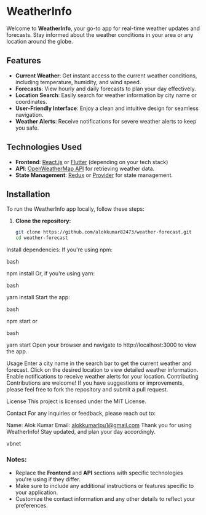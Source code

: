 
# WeatherInfo

Welcome to **WeatherInfo**, your go-to app for real-time weather updates and forecasts. Stay informed about the weather conditions in your area or any location around the globe.

## Features

- **Current Weather**: Get instant access to the current weather conditions, including temperature, humidity, and wind speed.
- **Forecasts**: View hourly and daily forecasts to plan your day effectively.
- **Location Search**: Easily search for weather information by city name or coordinates.
- **User-Friendly Interface**: Enjoy a clean and intuitive design for seamless navigation.
- **Weather Alerts**: Receive notifications for severe weather alerts to keep you safe.

## Technologies Used

- **Frontend**: [React.js](https://reactjs.org/) or [Flutter](https://flutter.dev/) (depending on your tech stack)
- **API**: [OpenWeatherMap API](https://openweathermap.org/api) for retrieving weather data.
- **State Management**: [Redux](https://redux.js.org/) or [Provider](https://pub.dev/packages/provider) for state management.

## Installation

To run the WeatherInfo app locally, follow these steps:

1. **Clone the repository:**
   ```bash
   git clone https://github.com/alokkumar82473/weather-forecast.git
   cd weather-forecast
Install dependencies: If you're using npm:

bash

npm install
Or, if you're using yarn:

bash

yarn install
Start the app:

bash

npm start
or

bash

yarn start
Open your browser and navigate to http://localhost:3000 to view the app.

Usage
Enter a city name in the search bar to get the current weather and forecast.
Click on the desired location to view detailed weather information.
Enable notifications to receive weather alerts for your location.
Contributing
Contributions are welcome! If you have suggestions or improvements, please feel free to fork the repository and submit a pull request.

License
This project is licensed under the MIT License.

Contact
For any inquiries or feedback, please reach out to:

Name: Alok Kumar
Email: alokkumarlpu1@gmail.com
Thank you for using WeatherInfo! Stay updated, and plan your day accordingly.

vbnet


### Notes:
- Replace the **Frontend** and **API** sections with specific technologies you're using if they differ.
- Make sure to include any additional instructions or features specific to your application.
- Customize the contact information and any other details to reflect your preferences.
